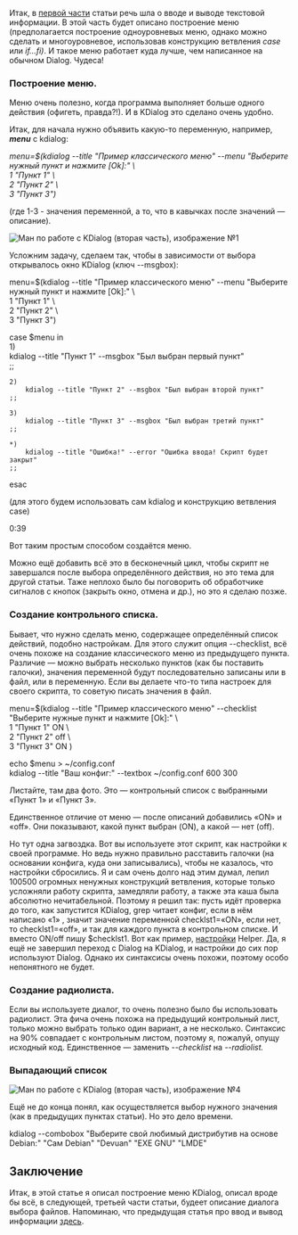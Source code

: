 
Итак, в [первой части](https://vk.com/linuxsovet?w=wall-190836544_2684/all) статьи речь шла о вводе и выводе текстовой информации. В этой часть будет описано построение меню (предполагается построение одноуровневых меню, однако можно сделать и многоуровневое, использовав конструкцию ветвления _case_ или _if…fi)_. И такое меню работает куда лучше, чем написанное на обычном Dialog. Чудеса!

### Построение меню.

Меню очень полезно, когда программа выполняет больше одного действия (офигеть, правда?!). И в KDialog это сделано очень удобно.

Итак, для начала нужно объявить какую-то переменную, например, **_menu_** с kdialog:

_menu=$(kdialog --title "Пример классического меню" --menu "Выберите нужный пункт и нажмите [Ok]:" \  
    1 "Пункт 1" \  
    2 "Пункт 2" \  
    3 "Пункт 3")_

(где 1-3 - значения переменной, а то, что в кавычках после значений — описание).

![Ман по работе с KDialog (вторая часть), изображение №1](https://sun9-42.userapi.com/impg/Cz8CgJl0hB1dfYUxERFtiTPgd_S5PAkJDwR9jA/7EQ9q5oaww8.jpg?size=359x188&quality=96&sign=ca0b340db029f7c166f3e78c9f52a9ad&type=album)

Усложним задачу, сделаем так, чтобы в зависимости от выбора открывалось окно KDialog (ключ --msgbox):

menu=$(kdialog --title "Пример классического меню" --menu "Выберите нужный пункт и нажмите [Ok]:" \  
    1 "Пункт 1" \  
    2 "Пункт 2" \  
    3 "Пункт 3")
  
case $menu in  
    1)  
	    kdialog --title "Пункт 1" --msgbox "Был выбран первый пункт"  
    ;;

    2)  
	    kdialog --title "Пункт 2" --msgbox "Был выбран второй пункт"  
    ;;
  
    3)  
	    kdialog --title "Пункт 3" --msgbox "Был выбран третий пункт"  
    ;;
  
    *)  
	    kdialog --title "Ошибка!" --error "Ошибка ввода! Скрипт будет закрыт"  
    ;;  
esac

(для этого будем использовать сам kdialog и конструкцию ветвления case)

0:39

Вот таким простым способом создаётся меню.

Можно ещё добавить всё это в бесконечный цикл, чтобы скрипт не завершался после выбора определённого действия, но это тема для другой статьи. Таже неплохо было бы поговорить об обработчике сигналов с кнопок (закрыть окно, отмена и др.), но это я сделаю позже.

### Создание контрольного списка.

Бывает, что нужно сделать меню, содержащее определённый список действий, подобно настройкам. Для этого служит опция --checklist, всё очень похоже на создание классического меню из предыдущего пункта. Различие — можно выбрать несколько пунктов (как бы поставить галочки), значения переменной будут последовательно записаны или в файл, или в переменную. Если вы делаете что-то типа настроек для своего скрипта, то советую писать значения в файл.

menu=$(kdialog --title "Пример классического меню" --checklist "Выберите нужныe пункт и нажмите [Ok]:" \  
	1 "Пункт 1" ON \  
	2 "Пункт 2" off \  
	3 "Пункт 3" ON )
  
echo $menu > ~/config.conf  
kdialog --title "Ваш конфиг:" --textbox ~/config.conf 600 300

Листайте, там два фото. Это — контрольный список с выбранными «Пункт 1» и «Пункт 3».

Единственное отличие от меню — после описаний добавились «ON» и «off». Они показывают, какой пункт выбран (ON), а какой — нет (off).

Но тут одна загвоздка. Вот вы используете этот скрипт, как настройки к своей программе. Но ведь нужно правильно расставить галочки (на основании конфига, куда они записывались), чтобы не казалось, что настройки сбросились. Я и сам очень долго над этим думал, лепил 100500 огромных ненужных конструкций ветвления, которые только усложняли работу скрипта, замедляли работу, а также эта каша была абсолютно нечитабельной. Поэтому я решил так: пусть идёт проверка до того, как запустится KDialog, grep читает конфиг, если в нём написано «1» , значит значение переменной checklst1=«ON», если нет, то checklst1=«off», и так для каждого пункта в контрольном списке. И вместо ON/off пишу $checklst1. Вот как пример, [настройки](https://github.com/Linuxoid85/helper/blob/master/fl/settings.sh "https://github.com/Linuxoid85/helper/blob/master/fl/settings.sh") Helper. Да, я ещё не завершил переход с Dialog на KDialog, и настройки до сих пор используют Dialog. Однако их синтаксисы очень похожи, поэтому особо непонятного не будет.

### Создание радиолиста.

Если вы используете диалог, то очень полезно было бы использовать радиолист. Эта фича очень похожа на предыдущий контрольный лист, только можно выбрать только один вариант, а не несколько. Синтаксис на 90% совпадает с контрольным листом, поэтому я, пожалуй, опущу исходный код. Единственное — заменить _--checklist_ на _--radiolist._

### Выпадающий список

![Ман по работе с KDialog (вторая часть), изображение №4](https://sun9-15.userapi.com/impg/umw0nGAJaxhMAH86X6f8ahGuR4_jcFK99fQF8A/SvXAFjOfb08.jpg?size=421x132&quality=96&sign=a3e5a9876a5f64c22bc3cb4a1f477b1d&type=album)

Ещё не до конца понял, как осуществляется выбор нужного значения (как в предыдущих пунктах статьи). Но это дело времени.

kdialog --combobox "Выберите свой любимый дистрибутив на основе Debian:" "Сам Debian" "Devuan" "EXE GNU" "LMDE"

## Заключение

Итак, в этой статье я описал построение меню KDialog, описал вроде бы всё, в следующей, третьей части статьи, будеет описание диалога выбора файлов. Напоминаю, что предыдущая статья про ввод и вывод информации [здесь](https://vk.com/@linuxsovet-man-po-rabote-s-kdialog-chast-1-vvod-i-vyvod-informacii "https://vk.com/@linuxsovet-man-po-rabote-s-kdialog-chast-1-vvod-i-vyvod-informacii").